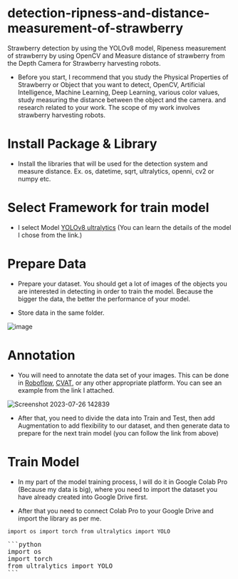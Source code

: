 # detection-ripness-and-distance-measurement-of-strawberry
Strawberry detection by using the YOLOv8 model, Ripeness measurement of strawberry by using OpenCV and Measure distance of strawberry from the Depth Camera for Strawberry harvesting robots.

* Before you start, I recommend that you study the Physical Properties of Strawberry or Object that you want to detect, OpenCV, Artificial Intelligence, Machine Learning, Deep Learning, various color values, study measuring the distance between the object and the camera. and research related to your work. The scope of my work involves strawberry harvesting robots.

# Install Package & Library

* Install the libraries that will be used for the detection system and measure distance.
  Ex. os, datetime, sqrt, ultralytics, openni, cv2 or numpy etc.

# Select Framework for train model

* I select Model [YOLOv8 ultralytics](https://github.com/ultralytics/ultralytics)
(You can learn the details of the model I chose from the link.)

# Prepare Data

* Prepare your dataset. You should get a lot of images of the objects you are interested in detecting in order to train the model. Because the bigger the data, the better the performance of your model.

* Store data in the same folder.

![image](https://github.com/smartfarmdiy/detection-ripeness-and-distance-measurement-of-strawberry/assets/63504401/911c6a78-71c9-42ed-a431-0505409facd0)

# Annotation

* You will need to annotate the data set of your images. This can be done in [Roboflow](https://www.youtube.com/watch?v=wuZtUMEiKWY&list=PLrQjg-8WJZpOnfbFXyOfLlVfkQnRUCjCO&index=13), [CVAT](https://www.youtube.com/watch?v=m9fH9OWn8YM&list=PLrQjg-8WJZpOnfbFXyOfLlVfkQnRUCjCO&index=12), or any other appropriate platform. You can see an example from the link I attached.

![Screenshot 2023-07-26 142839](https://github.com/smartfarmdiy/detection-ripeness-and-distance-measurement-of-strawberry/assets/63504401/50861953-ac16-4693-873b-20d38857f787)

* After that, you need to divide the data into Train and Test, then add Augmentation to add flexibility to our dataset, and then generate data to prepare for the next train model (you can follow the link from above)

# Train Model

* In my part of the model training process, I will do it in Google Colab Pro (Because my data is big), where you need to import the dataset you have already created into Google Drive first.

* After that you need to connect Colab Pro to your Google Drive and import the library as per me.

`import os
import torch
from ultralytics import YOLO`

<pre>
```python
import os
import torch
from ultralytics import YOLO
```
</pre>


